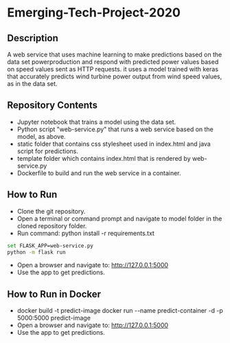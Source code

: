 # Emerging-Tech-Project-2020

## Description
A web service that uses machine learning to make predictions based on the data set powerproduction and respond with predicted power values based on speed values sent as HTTP requests. it uses a model trained with keras that accurately predicts wind turbine power output from wind speed values, as in the data set. 

## Repository Contents
* Jupyter notebook that trains a model using the data set.
* Python script "web-service.py" that runs a web service based on the model, as above.
* static folder that contains css stylesheet used in index.html and java script for predictions.
* template folder which contains index.html that is rendered by web-service.py
* Dockerfile to build and run the web service in a container.

## How to Run

* Clone the git repository.
* Open a terminal or command prompt and navigate to model folder in the cloned repository folder.
* Run command: python install -r requirements.txt
```bash
set FLASK_APP=web-service.py
python -m flask run
```
* Open a browser and navigate to: http://127.0.0.1:5000
* Use the app to get predictions.

## How to Run in Docker
* docker build -t predict-image
docker run --name predict-container -d -p 5000:5000 predict-image
* Open a browser and navigate to: http://127.0.0.1:5000
* Use the app to get predictions.
